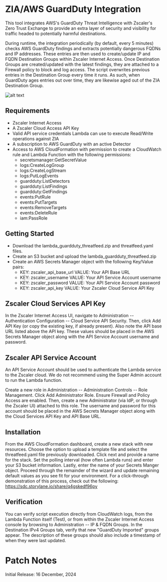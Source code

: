 # ZIA/AWS GuardDuty Integration

This tool integrates AWS's GuardDuty Threat Intelligence with Zscaler's Zero Trust Exchange to provide an extra layer of security and visibility for traffic headed to potentially harmful destinations.

During runtime, the integration periodically (by default, every 5 minutes) checks AWS GuardDuty findings and extracts potentially dangerous FQDNs and IP addresses. These entries are then used to create/update IP and FQDN Destination Groups within Zscaler Internet Access. Once Destination Groups are created/updated with the latest findings, they are attached to a Firewall policy to block and log access. The script overwrites previous entries in the Destination Group every time it runs. As such, when GuardDuty ages entries out over time, they are likewise aged out of the ZIA Destination Group.

![alt text](https://github.com/zscaler/zscaler-script-samples/blob/main/ZIA/AWS-guardduty-to-ZIA/guardduty-to-ZIA.png "AWS GuardDuty to ZIA")

## Requirements
- Zscaler Internet Access
- A Zscaler Cloud Access API Key
- Valid API service credentials Lambda can use to execute Read/Write operations against ZIA
- A subscription to AWS GuardDuty with an active Detector
- Access to AWS CloudFormation with permission to create a CloudWatch rule and Lambda Function with the following permissions:
    - secretsmanager:GetSecretValue
    - logs:CreateLogGroup
    - logs:CreateLogStream
    - logs:PutLogEvents
    - guardduty:ListDetectors
    - guardduty:ListFindings
    - guardduty:GetFindings
    - events:PutRule
    - events:PutTargets
    - events:RemoveTargets
    - events:DeleteRule
    - iam:PassRole

## Getting Started
- Download the lambda_guardduty_threatfeed.zip and threatfeed.yaml files.
- Create an S3 bucket and upload the lambda_guardduty_threatfeed.zip
- Create an AWS Secrets Manager object with the following Key/Value pairs:
    - KEY: zscaler_api_base_url VALUE: Your API Base URL
    - KEY: zscaler_username VALUE: Your API Service Account username
    - KEY: zscaler_password VALUE: Your API Service Account password
    - KEY: zscaler_api_key VALUE: Your Zscaler Cloud Service API Key

## Zscaler Cloud Services API Key
In the Zscaler Internet Access UI, navigate to Administration -- Authentication Configuration -- Cloud Service API Security. Then, click Add API Key (or copy the existing key, if already present). Also note the API base URL listed above the API key. These values should be placed in the AWS Secrets Manager object along with the API Service Account username and password.

## Zscaler API Service Account
An API Service Account should be used to authenticate the Lambda service to the Zscaler cloud. We do not recommend using the Super Admin account to run the Lambda function.

Create a new role in Administration -- Administration Controls -- Role Management. Click Add Administrator Role. Ensure Firewall and Policy Access are enabled. Then, create a new Administrator (via IdP, or through the Zscaler UI) attached to this role. The username and password for this account should be placed in the AWS Secrets Manager object along with the Cloud Services API Key and API Base URL.

## Installation
From the AWS CloudFormation dashboard, create a new stack with new resources. Choose the option to upload a template file and select the threatfeed.yaml file previously downloaded. Click next and provide a name for the stack. Set the polling interval (how often Lambda runs) and enter your S3 bucket information. Lastly, enter the name of your Secrets Manger object. Proceed through the remainder of the wizard and update remaining default values as you see fit for your environment. For a click-through demonstration of this process, check out the following: https://sdc.storylane.io/share/q4gskedf96py

## Verification
You can verify script execution directly from CloudWatch logs, from the Lambda Function itself (Test), or from within the Zscaler Internet Access console by browsing to Administration -- IP & FQDN Groups. In the Destination IPv4 Groups tab, verify that new "GuardDuty Imported" groups appear. The description of these groups should also include a timestamp of when they were last updated.

# Patch Notes
Initial Release: 16 December, 2024